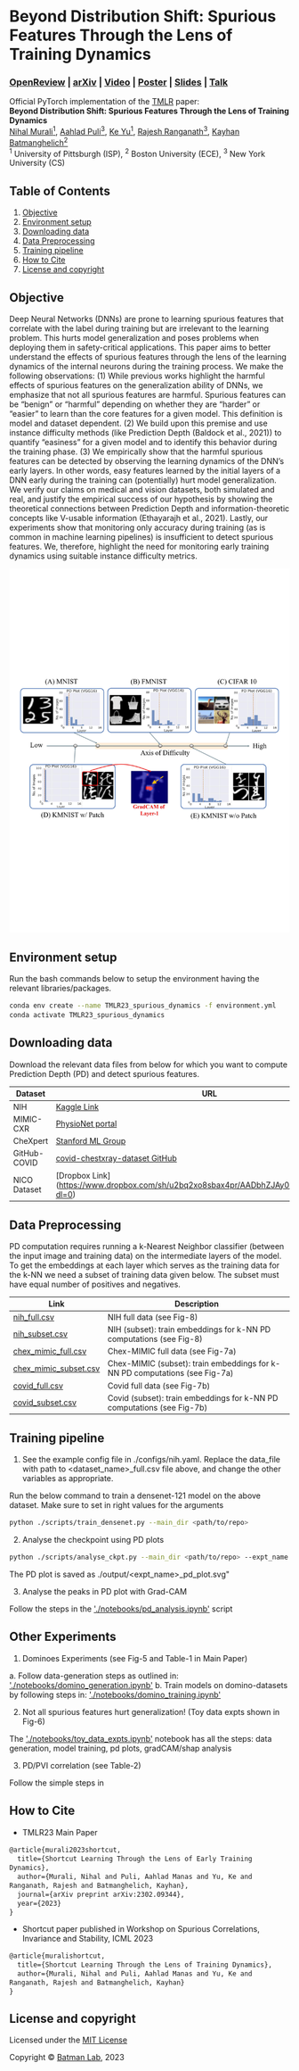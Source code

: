 # Beyond Distribution Shift: Spurious Features Through the Lens of Training Dynamics

### [OpenReview](https://openreview.net/forum?id=Tkvmt9nDmB) | [arXiv](https://arxiv.org/abs/2302.09344#:~:text=Deep%20Neural%20Networks%20(DNNs)%20are,applied%20to%20safety%2Dcritical%20domains.) | [Video](https://www.youtube.com/watch?v=kkQ0IKukx5o&ab_channel=NihalMurali) | [Poster](https://pitt-my.sharepoint.com/:b:/g/personal/nim123_pitt_edu/EYh3rVX8nOlKseTkgmx8qiYBQrC7DNpnxfnFJ5d9aJ9m2w?e=d3sVmC) | [Slides](https://pitt-my.sharepoint.com/:p:/r/personal/nim123_pitt_edu/Documents/TMLR23_Dynamics_of_Spurious_Features/TMLR_official_slides(only).pptx?d=w68b380b344094588a317687275dadf39&csf=1&web=1&e=b2M6Wj) | [Talk](https://www.youtube.com/watch?v=6pP8YQX5cmc&ab_channel=ComputationalGenomicsSummerInstituteCGSI)

Official PyTorch implementation of the [TMLR](https://jmlr.org/tmlr/) paper: <br/>
**Beyond Distribution Shift: Spurious Features Through the Lens of Training Dynamics** <br/>
[Nihal Murali<sup>1</sup>](https://scholar.google.co.in/citations?user=LVcXV4oAAAAJ&hl=en),
[Aahlad Puli<sup>3</sup>](https://gatechke.github.io/),
[Ke Yu<sup>1</sup>](https://gatechke.github.io/),
[Rajesh Ranganath<sup>3</sup>](https://gatechke.github.io/),
[Kayhan Batmanghelich<sup>2</sup>](https://www.batman-lab.com/)
<br/>
<sup>1</sup> University of Pittsburgh (ISP), <sup>2</sup> Boston University (ECE), <sup>3</sup> New York University (CS) <br/>

## Table of Contents

1. [Objective](#objective)
2. [Environment setup](#environment-setup)
3. [Downloading data](#downloading-data)
4. [Data Preprocessing](#downloading-data)
5. [Training pipeline](#training-pipleline)
6. [How to Cite](#how-to-cite)
7. [License and copyright](#license-and-copyright)

## Objective

Deep Neural Networks (DNNs) are prone to learning spurious features that correlate with the label during training but are irrelevant to the learning problem. This hurts model
generalization and poses problems when deploying them in safety-critical applications. This paper aims to better understand the effects of spurious features through the lens of the
learning dynamics of the internal neurons during the training process. We make the following observations: (1) While previous works highlight the harmful effects of spurious features on
the generalization ability of DNNs, we emphasize that not all spurious features are harmful. Spurious features can be “benign” or “harmful” depending on whether they are “harder”
or “easier” to learn than the core features for a given model. This definition is model and dataset dependent. (2) We build upon this premise and use instance difficulty methods (like
Prediction Depth (Baldock et al., 2021)) to quantify “easiness” for a given model and to identify this behavior during the training phase. (3) We empirically show that the harmful
spurious features can be detected by observing the learning dynamics of the DNN’s early layers. In other words, easy features learned by the initial layers of a DNN early during the
training can (potentially) hurt model generalization. We verify our claims on medical and vision datasets, both simulated and real, and justify the empirical success of our hypothesis
by showing the theoretical connections between Prediction Depth and information-theoretic concepts like V-usable information (Ethayarajh et al., 2021). Lastly, our experiments show
that monitoring only accuracy during training (as is common in machine learning pipelines) is insufficient to detect spurious features. We, therefore, highlight the need for monitoring
early training dynamics using suitable instance difficulty metrics.

<img src='images/kmnist_expts.jpg'><br/>

## Environment setup

Run the bash commands below to setup the environment having the relevant libraries/packages.

```bash
conda env create --name TMLR23_spurious_dynamics -f environment.yml
conda activate TMLR23_spurious_dynamics
```

## Downloading data

Download the relevant data files from below for which you want to compute Prediction Depth (PD) and detect spurious features.

| Dataset      | URL                                                                                        |
|--------------|--------------------------------------------------------------------------------------------|
| NIH          | [Kaggle Link](https://www.kaggle.com/datasets/nih-chest-xrays/data)                        |        
| MIMIC-CXR    | [PhysioNet portal](https://physionet.org/content/mimic-cxr-jpg/2.0.0/)                     |
| CheXpert     | [Stanford ML Group](https://stanfordmlgroup.github.io/competitions/chexpert/)              |
| GitHub-COVID | [covid-chestxray-dataset GitHub](https://github.com/ieee8023/covid-chestxray-dataset)      |
| NICO Dataset | [Dropbox Link] (https://www.dropbox.com/sh/u2bq2xo8sbax4pr/AADbhZJAy0AAbap76cg_XkAfa?dl=0) |

## Data Preprocessing

PD computation requires running a k-Nearest Neighbor classifier (between the input image and training data) on the intermediate layers of the model. To get the embeddings at each layer which serves as the training data for the k-NN we need a subset of training data given below. The subset must have equal number of positives and negatives.

| Link  | Description                        |
|-----------|------------------------------------|
| [nih_full.csv](https://pitt-my.sharepoint.com/:x:/r/personal/nim123_pitt_edu/Documents/TMLR23_Dynamics_of_Spurious_Features/nih.csv?d=w1a6197caae734b35a9d2799032609cc9&csf=1&web=1&e=onM8L0)  | NIH full data (see Fig-8)    | 
| [nih_subset.csv](https://pitt-my.sharepoint.com/:x:/r/personal/nim123_pitt_edu/Documents/TMLR23_Dynamics_of_Spurious_Features/nih_subset.csv?d=we9276741f6494387bc3e773d6cd1c7f0&csf=1&web=1&e=sMPUaV)  | NIH (subset): train embeddings for k-NN PD computations (see Fig-8)   | 
| [chex_mimic_full.csv](https://pitt-my.sharepoint.com/:x:/r/personal/nim123_pitt_edu/Documents/TMLR23_Dynamics_of_Spurious_Features/ChexMIMIC_full.csv?d=w69c4f221c1e1496c989e9b4129fea7ad&csf=1&web=1&e=76BqCL)  | Chex-MIMIC full data (see Fig-7a)    | 
| [chex_mimic_subset.csv](https://pitt-my.sharepoint.com/:x:/r/personal/nim123_pitt_edu/Documents/TMLR23_Dynamics_of_Spurious_Features/ChexMIMIC_subset.csv?d=w9b791d22c11e425598b3612c83bdedea&csf=1&web=1&e=hwWe3l)  | Chex-MIMIC (subset): train embeddings for k-NN PD computations (see Fig-7a)| 
| [covid_full.csv](https://pitt-my.sharepoint.com/:x:/r/personal/nim123_pitt_edu/Documents/TMLR23_Dynamics_of_Spurious_Features/covid_full.csv?d=w42617bb1874d4c8db0a22e962beef6eb&csf=1&web=1&e=F6dUGE)  | Covid full data (see Fig-7b)   | 
| [covid_subset.csv](https://pitt-my.sharepoint.com/:x:/r/personal/nim123_pitt_edu/Documents/TMLR23_Dynamics_of_Spurious_Features/covid_subset.csv?d=wd22a0304f42b42518a31796a6a847997&csf=1&web=1&e=B7PetJ)  | Covid (subset): train embeddings for k-NN PD computations (see Fig-7b)  | 

## Training pipeline

1. See the example config file in ./configs/nih.yaml. Replace the data_file with path to <dataset_name>_full.csv file above, and change the other variables as appropriate.

Run the below command to train a densenet-121 model on the above dataset. Make sure to set in right values for the arguments

```bash
python ./scripts/train_densenet.py --main_dir <path/to/repo> 
```

2. Analyse the checkpoint using PD plots

```bash
python ./scripts/analyse_ckpt.py --main_dir <path/to/repo> --expt_name nih-analysis --ckpt_path </path/to/checkpoint> --csv_train_embs </path/to/dataset_subset.csv> --csv_plot_pd </path/to/test/images/for/PD_plot>
```

The PD plot is saved as ./output/<expt_name>_pd_plot.svg"

3. Analyse the peaks in PD plot with Grad-CAM 

Follow the steps in the ['./notebooks/pd_analysis.ipynb'](/notebooks/pd_analysis.ipynb) script

## Other Experiments

1. Dominoes Experiments (see Fig-5 and Table-1 in Main Paper)

a. Follow data-generation steps as outlined in: ['./notebooks/domino_generation.ipynb'](/notebooks/domino_generation.ipynb)
b. Train models on domino-datasets by following steps in: ['./notebooks/domino_training.ipynb'](/notebooks/domino_training.ipynb)

2. Not all spurious features hurt generalization! (Toy data expts shown in Fig-6)

The ['./notebooks/toy_data_expts.ipynb'](/notebooks/toy_data_expts.ipynb) notebook has all the steps: data generation, model training, pd plots, gradCAM/shap analysis

3. PD/PVI correlation (see Table-2)

Follow the simple steps in []()

## How to Cite
* TMLR23 Main Paper
```
@article{murali2023shortcut,
  title={Shortcut Learning Through the Lens of Early Training Dynamics},
  author={Murali, Nihal and Puli, Aahlad Manas and Yu, Ke and Ranganath, Rajesh and Batmanghelich, Kayhan},
  journal={arXiv preprint arXiv:2302.09344},
  year={2023}
}
```

* Shortcut paper published in Workshop on Spurious Correlations, Invariance and Stability, ICML 2023
```
@article{muralishortcut,
  title={Shortcut Learning Through the Lens of Training Dynamics},
  author={Murali, Nihal and Puli, Aahlad Manas and Yu, Ke and Ranganath, Rajesh and Batmanghelich, Kayhan}
}
```

## License and copyright

Licensed under the [MIT License](LICENSE)

Copyright © [Batman Lab](https://www.batman-lab.com/), 2023

